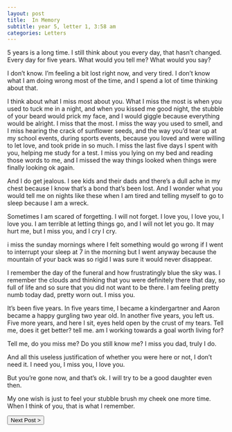 ```yaml
---
layout: post
title:  In Memory
subtitle: year 5, letter 1, 3:58 am
categories: Letters
---
```

5 years is a long time. I still think about you every day, that hasn’t changed. Every day for five years. What would you tell me? What would you say?

I don’t know. I’m feeling a bit lost right now, and very tired. I don’t know what I am doing wrong most of the time, and I spend a lot of time thinking about that.

I think about what I miss most about you. What I miss the most is when you used to tuck me in a night, and when you kissed me good night, the stubble of your beard would prick my face, and I would giggle because everything would be alright. I miss that the most. I miss the way you used to smell, and I miss hearing the crack of sunflower seeds, and the way you’d tear up at my school events, during sports events, because you loved and were willing to let love, and took pride in so much. I miss the last five days I spent with you, helping me study for a test. I miss you lying on my bed and reading those words to me, and I missed the way things looked when things were finally looking ok again.

And I do get jealous. I see kids and their dads and there’s a dull ache in my chest because I know that’s a bond that’s been lost. And I wonder what you would tell me on nights like these when I am tired and telling myself to go to sleep because I am a wreck.

Sometimes I am scared of forgetting. I will not forget. I love you, I love you, I love you. I am terrible at letting things go, and I will not let you go. It may hurt me, but I miss you, and I cry I cry.

i miss the sunday mornings where I felt something would go wrong if I went to interrupt your sleep at 7 in the morning but I went anyway because the mountain of your back was so rigid I was sure it would never disappear.

I remember the day of the funeral and how frustratingly blue the sky was. I remember the clouds and thinking that you were definitely there that day, so full of life and so sure that you did not want to be there. I am feeling pretty numb today dad, pretty worn out. I miss you.

It’s been five years. In five years time, I became a kindergartner and Aaron became a happy gurgling two year old. In another five years, you left us. Five more years, and here I sit, eyes held open by the crust of my tears. Tell me, does it get better? tell me. am I working towards a goal worth living for?

Tell me, do you miss me? Do you still know me? I miss you dad, truly I do.

And all this useless justification of whether you were here or not, I don’t need it. I need you, I miss you, I love you.

But you’re gone now, and that’s ok. I will try to be a good daughter even then.

My one wish is just to feel your stubble brush my cheek one more time. When I think of you, that is what I remember.

<button class="next" onclick="window.location.href = '/Letters/2015/03/13/6-a-year-in-review-a-greeting-another-goodbye.html';">Next Post > </button>
